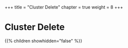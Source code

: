 +++
title = "Cluster Delete"
chapter = true
weight = 8
+++

# Cluster Delete

{{% children showhidden="false" %}}